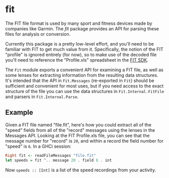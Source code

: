 # fit
The FIT file format is used by many sport and fitness devices made by companies
like Garmin. The _fit_ package provides an API for parsing these files for analysis
or conversion.

Currently this package is a pretty low-level effort, and you'll need to be familiar
with FIT to get much value from it. Specifically, the notion of the FIT "profile" is
ignored entirely (for now), so to make use of the decoded file you'll need to reference
the "Profile.xls" spreadsheet in the [FIT SDK](http://www.thisisant.com/resources/fit).

The `Fit` module exports a convenient API for examining a FIT file, as well as some
lenses for extracting information from the resulting data structures. It's intended
that the API in `Fit.Messages` (re-exported in `Fit`) should be sufficient and
convenient for most uses, but if you need access to the exact structure of the file
you can use the data structures in `Fit.Internal.FitFile` and parsers in
`Fit.Internal.Parse`.

## Example

Given a FIT file named "file.fit", here's how you could extract all of the "speed" fields
from all of the "record" messages using the lenses in the Messages API. Looking at the FIT
Profile.xls file, you can see that the message number for "record" is `20`, and within a
record the field number for "speed" is `6`. In a GHCi session:

```haskell
Right fit <- readFileMessages "file.fit"
let speeds = fit ^.. message 20 . field 6 . int
```

Now `speeds :: [Int]` is a list of the speed recordings from your activity.
